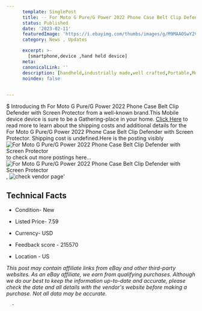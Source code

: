 ```yaml
---
      template: SinglePost
      title: -- For Moto G Pure/G Power 2022 Phone Case Belt Clip Defender with Screen Protector
      status: Published
      date: '2023-02-11'
      featuredImage: 'https://i.ebayimg.com/thumbs/images/g/M9MAAOSwY2VjkZMT/s-l225.jpg'
      category: News , Updates

      excerpt: >-
        [smartphone,device ,hand held device]
      meta:
      canonicalLink: ''
      description: [handheld,industrially made,well crafted,Portable,Mobile,Compact,Convenient,Lightweight,Maneuverable,Man-portable,Miniature,Carriable,Hand-held,Light,Holdable,Transportable,Mobile device,Pocket-sized,On-the-go,Wireless,Cordless,Compact size,Convenient size, smartphone,device ,hand held device]
      noindex: false
      

---
```

$
      Introducing th For Moto G Pure/G Power 2022 Phone Case Belt Clip Defender with Screen Protector from a well-known brand.This Mobile device device  is sure to be a Gathering-place in your home. [Click Here](https://www.ebay.com/itm/285069140100?hash=item425f71e084%3Ag%3AM9MAAOSwY2VjkZMT&mkevt=1&mkcid=1&mkrid=711-53200-19255-0&campid=%253CePNCampaignId%253E&customid=%253CreferenceId%253E&toolid=10049) to read more to learn about the shipping costs and additional details for the For Moto G Pure/G Power 2022 Phone Case Belt Clip Defender with Screen Protector. Shipping cost is undefined.Here is the posting visibly ![For Moto G Pure/G Power 2022 Phone Case Belt Clip Defender with Screen Protector](https://i.ebayimg.com/thumbs/images/g/M9MAAOSwY2VjkZMT/s-l225.jpg) to check out more postings here... ![For Moto G Pure/G Power 2022 Phone Case Belt Clip Defender with Screen Protector](https://i.ebayimg.com/images/g/M9MAAOSwY2VjkZMT/s-l1600.jpg), ![check vendor page]()'

      

 ## Technical Facts 



     
      

 - Condition- New 


      

 - Listed Price- 7.59 


      

 - Currency- USD 


      

 - Feedback score - 215570 


      

 - Location - US 


      
      

 *_This post may contain affiliate links from eBay and other third-party websites. As an eBay affiliate, we earn from qualifying purchases. Although we do our best to keep the information up-to-date and accurate, please check the date and all details with the vendor's website before making a purchase. Not all data may be accurate._*




      -
